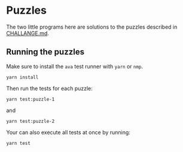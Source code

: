 # Puzzles
The two little programs here are solutions to the puzzles described in [CHALLANGE.md](./CHALLANGE.md).

## Running the puzzles

Make sure to install the `ava` test runner with `yarn` or `nmp`.
```
yarn install
```

Then run the tests for each puzzle:
```
yarn test:puzzle-1
```
and
```
yarn test:puzzle-2
```
Your can also execute all tests at once by running:
```
yarn test
```

